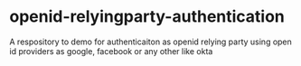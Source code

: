 # openid-relyingparty-authentication
A respository to demo for authenticaiton as openid relying party using open id providers as google, facebook or any other like okta
